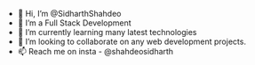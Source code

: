 - 👋 Hi, I’m @SidharthShahdeo
- 👀 I’m a Full Stack Development
- 🌱 I’m currently learning many latest technologies
- 💞️ I’m looking to collaborate on any web development projects.
- 📫 Reach me on insta - @shahdeosidharth



